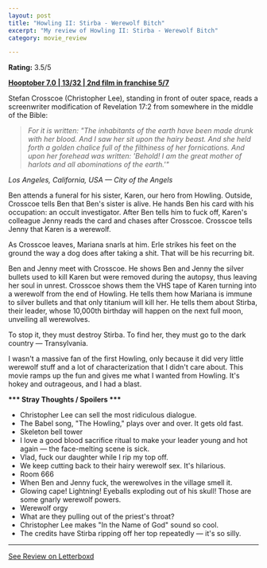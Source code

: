 ```yaml
---
layout: post
title: "Howling II: Stirba - Werewolf Bitch"
excerpt: "My review of Howling II: Stirba - Werewolf Bitch"
category: movie_review

---
```


**Rating:** 3.5/5

<b><a href="https://boxd.it/pOK5i/detail">Hooptober 7.0 | 13/32 | 2nd film in franchise 5/7</a></b>

Stefan Crosscoe (Christopher Lee), standing in front of outer space, reads a screenwriter modification of Revelation 17:2 from somewhere in the middle of the Bible:

<blockquote><i>For it is written: "The inhabitants of the earth have been made drunk with her blood. And I saw her sit upon the hairy beast. And she held forth a golden chalice full of the filthiness of her fornications. And upon her forehead was written: 'Behold! I am the great mother of harlots and all abominations of the earth.'"</i></blockquote>

<i>Los Angeles, California, USA — City of the Angels</i>

Ben attends a funeral for his sister, Karen, our hero from Howling. Outside, Crosscoe tells Ben that Ben's sister is alive. He hands Ben his card with his occupation: an occult investigator. After Ben tells him to fuck off, Karen's colleague Jenny reads the card and chases after Crosscoe. Crosscoe tells Jenny that Karen is a werewolf.

As Crosscoe leaves, Mariana snarls at him. Erle strikes his feet on the ground the way a dog does after taking a shit. That will be his recurring bit.

Ben and Jenny meet with Crosscoe. He shows Ben and Jenny the silver bullets used to kill Karen but were removed during the autopsy, thus leaving her soul in unrest. Crosscoe shows them the VHS tape of Karen turning into a werewolf from the end of Howling. He tells them how Mariana is immune to silver bullets and that only titanium will kill her. He tells them about Stirba, their leader, whose 10,000th birthday will happen on the next full moon, unveiling all werewolves.

To stop it, they must destroy Stirba. To find her, they must go to the dark country — Transylvania.

I wasn't a massive fan of the first Howling, only because it did very little werewolf stuff and a lot of characterization that I didn't care about. This movie ramps up the fun and gives me what I wanted from Howling. It's hokey and outrageous, and I had a blast.


<b>*** Stray Thoughts / Spoilers ***</b>
* Christopher Lee can sell the most ridiculous dialogue.
* The Babel song, "The Howling," plays over and over. It gets old fast.
* Skeleton bell tower
* I love a good blood sacrifice ritual to make your leader young and hot again — the face-melting scene is sick.
* Vlad, fuck our daughter while I rip my top off.
* We keep cutting back to their hairy werewolf sex. It's hilarious.
* Room 666
* When Ben and Jenny fuck, the werewolves in the village smell it.
* Glowing cape! Lightning! Eyeballs exploding out of his skull! Those are some gnarly werewolf powers.
* Werewolf orgy
* What are they pulling out of the priest's throat?
* Christopher Lee makes "In the Name of God" sound so cool.
* The credits have Stirba ripping off her top repeatedly — it's so silly.

<hr>

[See Review on Letterboxd](https://boxd.it/5Pf2Kz)
